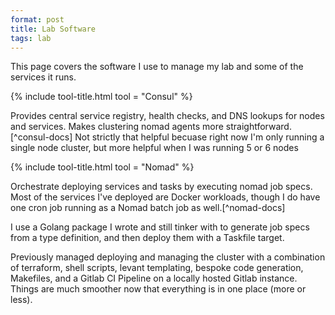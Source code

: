 ```yaml
---
format: post
title: Lab Software
tags: lab
---
```


This page covers the software I use to manage my lab and some of the services it runs.

{% include tool-title.html tool = "Consul" %}

Provides central service registry, health checks, and DNS lookups for nodes
and services. Makes clustering nomad agents more straightforward.[^consul-docs]
Not strictly that helpful becuase right now I'm only running a single node
cluster, but more helpful when I was running 5 or 6 nodes

{% include tool-title.html tool = "Nomad" %}

Orchestrate deploying services and tasks by executing nomad job specs. Most of
the services I've deployed are Docker workloads, though I do have one cron job
running as a Nomad batch job as well.[^nomad-docs]

I use a Golang package I wrote and still tinker with to generate job specs from a
type definition, and then deploy them with a Taskfile target.

Previously managed deploying and managing the cluster with a combination of terraform, 
shell scripts, levant templating, bespoke code generation, Makefiles, and a Gitlab CI Pipeline 
on a locally hosted Gitlab instance. Things are much smoother now that everything 
is in one place (more or less).

